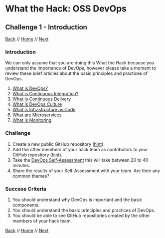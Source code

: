 # What the Hack: OSS DevOps 

## Challenge 1 - Introduction
[Back](challenge00.md) // [Home](../readme.md) // [Next](challenge02.md)

### Introduction

We can only assume that you are doing this What the Hack because you understand the importance of DevOps, however please take a moment to review these brief articles about the basic principles and practices of DevOps.

1. [What is DevOps?](https://docs.microsoft.com/en-us/azure/devops/learn/what-is-devops)
2. [What is Continuous Integration?](https://docs.microsoft.com/en-us/azure/devops/learn/what-is-continuous-integration)
3. [What is Continuous Delivery](https://docs.microsoft.com/en-us/azure/devops/learn/what-is-continuous-delivery)
4. [What is DevOps Culture](https://docs.microsoft.com/en-us/azure/devops/learn/what-is-devops-culture)
5. [What is Infrastructure as Code](https://docs.microsoft.com/en-us/azure/devops/learn/what-is-infrastructure-as-code)
6. [What are Microservices](https://docs.microsoft.com/en-us/azure/devops/learn/what-are-microservices)
7. [What is Monitoring](https://docs.microsoft.com/en-us/azure/devops/learn/what-is-monitoring)

### Challenge

1. Create a new public GitHub repository ([hint](https://help.github.com/en/articles/create-a-repo)).
2. Add the other members of your hack team as contributors to your GitHub repostiory ([hint](https://help.github.com/en/articles/inviting-collaborators-to-a-personal-repository)).
3. Take the [DevOps Self-Assessment](https://www.devopsassessment.net) this will take between 20 to 40 minutes. 
4. Share the results of your Self-Assessment with your team. Are their any common themes?


### Success Criteria

1. You should understand why DevOps is important and the basic components.
2. You should understand the basic principles and practices of DevOps.
3. You should be able to see GitHub repositories created by the other members of your hack team.

[Back](challenge00.md) // [Home](../readme.md) // [Next](challenge02.md)